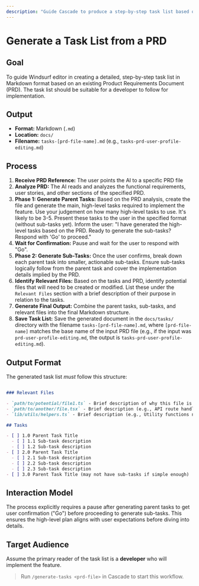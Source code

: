 ```yaml
---
description: "Guide Cascade to produce a step-by-step task list based on a PRD."
---
```


# Generate a Task List from a PRD

## Goal

To guide Windsurf editor in creating a detailed, step-by-step task list in Markdown format based on an existing Product Requirements Document (PRD). The task list should be suitable for a developer to follow for implementation.

## Output

- **Format:** Markdown (`.md`)
- **Location:** `docs/`
- **Filename:** `tasks-[prd-file-name].md` (e.g., `tasks-prd-user-profile-editing.md`)

## Process

1.  **Receive PRD Reference:** The user points the AI to a specific PRD file
2.  **Analyze PRD:** The AI reads and analyzes the functional requirements, user stories, and other sections of the specified PRD.
3.  **Phase 1: Generate Parent Tasks:** Based on the PRD analysis, create the file and generate the main, high-level tasks required to implement the feature. Use your judgement on how many high-level tasks to use. It's likely to be 3-5. Present these tasks to the user in the specified format (without sub-tasks yet). Inform the user: "I have generated the high-level tasks based on the PRD. Ready to generate the sub-tasks? Respond with 'Go' to proceed."
4.  **Wait for Confirmation:** Pause and wait for the user to respond with "Go".
5.  **Phase 2: Generate Sub-Tasks:** Once the user confirms, break down each parent task into smaller, actionable sub-tasks. Ensure sub-tasks logically follow from the parent task and cover the implementation details implied by the PRD.
6.  **Identify Relevant Files:** Based on the tasks and PRD, identify potential files that will need to be created or modified. List these under the `Relevant Files` section with a brief description of their purpose in relation to the tasks.
7.  **Generate Final Output:** Combine the parent tasks, sub-tasks, and relevant files into the final Markdown structure.
8.  **Save Task List:** Save the generated document in the `docs/tasks/` directory with the filename `tasks-[prd-file-name].md`, where `[prd-file-name]` matches the base name of the input PRD file (e.g., if the input was `prd-user-profile-editing.md`, the output is `tasks-prd-user-profile-editing.md`).

## Output Format

The generated task list _must_ follow this structure:

```markdown

### Relevant Files

- `path/to/potential/file1.ts` - Brief description of why this file is relevant (e.g., Contains the main component for this feature).
- `path/to/another/file.tsx` - Brief description (e.g., API route handler for data submission).
- `lib/utils/helpers.ts` - Brief description (e.g., Utility functions needed for calculations).

## Tasks

- [ ] 1.0 Parent Task Title
  - [ ] 1.1 Sub-task description
  - [ ] 1.2 Sub-task description
- [ ] 2.0 Parent Task Title
  - [ ] 2.1 Sub-task description
  - [ ] 2.2 Sub-task description
  - [ ] 2.3 Sub-task description
- [ ] 3.0 Parent Task Title (may not have sub-tasks if simple enough)

```

## Interaction Model

The process explicitly requires a pause after generating parent tasks to get user confirmation ("Go") before proceeding to generate sub-tasks. This ensures the high-level plan aligns with user expectations before diving into details.

## Target Audience

Assume the primary reader of the task list is a **developer** who will implement the feature.

> Run `/generate-tasks <prd-file>` in Cascade to start this workflow.
